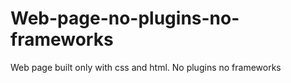 # Web-page-no-plugins-no-frameworks
Web page built only with css and html. No plugins no frameworks
